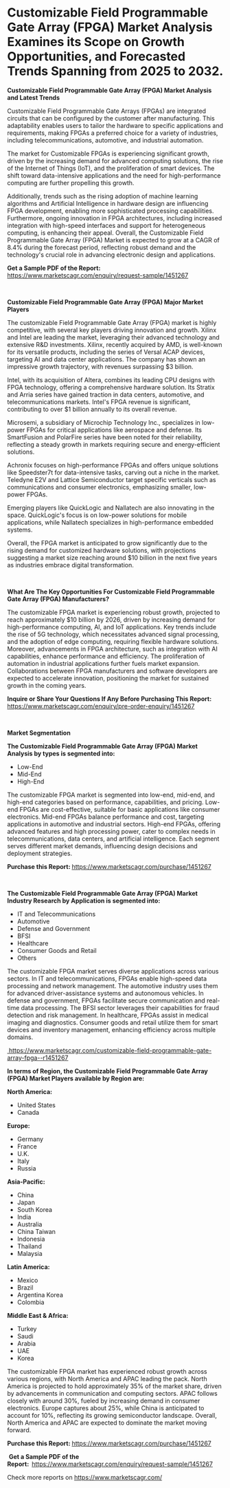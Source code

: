 <p><h1>Customizable Field Programmable Gate Array (FPGA) Market Analysis Examines its Scope on Growth Opportunities, and Forecasted Trends Spanning from 2025 to 2032.</h1></p><p><strong>Customizable Field Programmable Gate Array (FPGA) Market Analysis and Latest Trends</strong></p>
<p><p>Customizable Field Programmable Gate Arrays (FPGAs) are integrated circuits that can be configured by the customer after manufacturing. This adaptability enables users to tailor the hardware to specific applications and requirements, making FPGAs a preferred choice for a variety of industries, including telecommunications, automotive, and industrial automation. </p><p>The market for Customizable FPGAs is experiencing significant growth, driven by the increasing demand for advanced computing solutions, the rise of the Internet of Things (IoT), and the proliferation of smart devices. The shift toward data-intensive applications and the need for high-performance computing are further propelling this growth. </p><p>Additionally, trends such as the rising adoption of machine learning algorithms and Artificial Intelligence in hardware design are influencing FPGA development, enabling more sophisticated processing capabilities. Furthermore, ongoing innovation in FPGA architectures, including increased integration with high-speed interfaces and support for heterogeneous computing, is enhancing their appeal. Overall, the Customizable Field Programmable Gate Array (FPGA) Market is expected to grow at a CAGR of 8.4% during the forecast period, reflecting robust demand and the technology's crucial role in advancing electronic design and applications.</p></p>
<p><strong>Get a Sample PDF of the Report:&nbsp;</strong> <a href="https://www.marketscagr.com/enquiry/request-sample/1451267?utm_campaign=2948&utm_medium=2&utm_source=Github&utm_content=ia&utm_term=11032025&utm_id=customizable-field-programmable-gate-array-fpga">https://www.marketscagr.com/enquiry/request-sample/1451267</a></p>
<p>&nbsp;</p>
<p><strong>Customizable Field Programmable Gate Array (FPGA) Major Market Players</strong></p>
<p><p>The customizable Field Programmable Gate Array (FPGA) market is highly competitive, with several key players driving innovation and growth. Xilinx and Intel are leading the market, leveraging their advanced technology and extensive R&D investments. Xilinx, recently acquired by AMD, is well-known for its versatile products, including the series of Versal ACAP devices, targeting AI and data center applications. The company has shown an impressive growth trajectory, with revenues surpassing $3 billion.</p><p>Intel, with its acquisition of Altera, combines its leading CPU designs with FPGA technology, offering a comprehensive hardware solution. Its Stratix and Arria series have gained traction in data centers, automotive, and telecommunications markets. Intel's FPGA revenue is significant, contributing to over $1 billion annually to its overall revenue.</p><p>Microsemi, a subsidiary of Microchip Technology Inc., specializes in low-power FPGAs for critical applications like aerospace and defense. Its SmartFusion and PolarFire series have been noted for their reliability, reflecting a steady growth in markets requiring secure and energy-efficient solutions.</p><p>Achronix focuses on high-performance FPGAs and offers unique solutions like Speedster7t for data-intensive tasks, carving out a niche in the market. Teledyne E2V and Lattice Semiconductor target specific verticals such as communications and consumer electronics, emphasizing smaller, low-power FPGAs.</p><p>Emerging players like QuickLogic and Nallatech are also innovating in the space. QuickLogic's focus is on low-power solutions for mobile applications, while Nallatech specializes in high-performance embedded systems.</p><p>Overall, the FPGA market is anticipated to grow significantly due to the rising demand for customized hardware solutions, with projections suggesting a market size reaching around $10 billion in the next five years as industries embrace digital transformation.</p></p>
<p>&nbsp;</p>
<p><strong>What Are The Key Opportunities For Customizable Field Programmable Gate Array (FPGA) Manufacturers?</strong></p>
<p><p>The customizable FPGA market is experiencing robust growth, projected to reach approximately $10 billion by 2026, driven by increasing demand for high-performance computing, AI, and IoT applications. Key trends include the rise of 5G technology, which necessitates advanced signal processing, and the adoption of edge computing, requiring flexible hardware solutions. Moreover, advancements in FPGA architecture, such as integration with AI capabilities, enhance performance and efficiency. The proliferation of automation in industrial applications further fuels market expansion. Collaborations between FPGA manufacturers and software developers are expected to accelerate innovation, positioning the market for sustained growth in the coming years.</p></p>
<p><strong>Inquire or Share Your Questions If Any Before Purchasing This Report:</strong> <a href="https://www.marketscagr.com/enquiry/pre-order-enquiry/1451267?utm_campaign=2948&utm_medium=2&utm_source=Github&utm_content=ia&utm_term=11032025&utm_id=customizable-field-programmable-gate-array-fpga">https://www.marketscagr.com/enquiry/pre-order-enquiry/1451267</a></p>
<p>&nbsp;</p>
<p><strong>Market Segmentation</strong></p>
<p><strong>The Customizable Field Programmable Gate Array (FPGA) Market Analysis by types is segmented into:</strong></p>
<p><ul><li>Low-End</li><li>Mid-End</li><li>High-End</li></ul></p>
<p><p>The customizable FPGA market is segmented into low-end, mid-end, and high-end categories based on performance, capabilities, and pricing. Low-end FPGAs are cost-effective, suitable for basic applications like consumer electronics. Mid-end FPGAs balance performance and cost, targeting applications in automotive and industrial sectors. High-end FPGAs, offering advanced features and high processing power, cater to complex needs in telecommunications, data centers, and artificial intelligence. Each segment serves different market demands, influencing design decisions and deployment strategies.</p></p>
<p><strong>Purchase this Report:&nbsp;</strong><a href="https://www.marketscagr.com/purchase/1451267?utm_campaign=2948&utm_medium=2&utm_source=Github&utm_content=ia&utm_term=11032025&utm_id=customizable-field-programmable-gate-array-fpga">https://www.marketscagr.com/purchase/1451267</a></p>
<p>&nbsp;</p>
<p><strong>The Customizable Field Programmable Gate Array (FPGA) Market Industry Research by Application is segmented into:</strong></p>
<p><ul><li>IT and Telecommunications</li><li>Automotive</li><li>Defense and Government</li><li>BFSI</li><li>Healthcare</li><li>Consumer Goods and Retail</li><li>Others</li></ul></p>
<p><p>The customizable FPGA market serves diverse applications across various sectors. In IT and telecommunications, FPGAs enable high-speed data processing and network management. The automotive industry uses them for advanced driver-assistance systems and autonomous vehicles. In defense and government, FPGAs facilitate secure communication and real-time data processing. The BFSI sector leverages their capabilities for fraud detection and risk management. In healthcare, FPGAs assist in medical imaging and diagnostics. Consumer goods and retail utilize them for smart devices and inventory management, enhancing efficiency across multiple domains.</p></p>
<p><a href="https://www.marketscagr.com/customizable-field-programmable-gate-array-fpga--r1451267?utm_campaign=2948&utm_medium=2&utm_source=Github&utm_content=ia&utm_term=11032025&utm_id=customizable-field-programmable-gate-array-fpga">&nbsp;https://www.marketscagr.com/customizable-field-programmable-gate-array-fpga--r1451267</a></p>
<p><strong>In terms of Region, the Customizable Field Programmable Gate Array (FPGA) Market Players available by Region are:</strong></p>
<p>
    <p> <strong> North America: </strong>
        <ul>
            <li>United States</li>
            <li>Canada</li>
        </ul>
        </p> 
    <p> <strong> Europe: </strong>
        <ul>
            <li>Germany</li>
            <li>France</li>
            <li>U.K.</li>
            <li>Italy</li>
            <li>Russia</li>
        </ul>
        </p> 
    <p> <strong> Asia-Pacific: </strong>
        <ul>
            <li>China</li>
            <li>Japan</li>
            <li>South Korea</li>
            <li>India</li>
            <li>Australia</li>
            <li>China Taiwan</li>
            <li>Indonesia</li>
            <li>Thailand</li>
            <li>Malaysia</li>
        </ul>
        </p> 
    <p> <strong> Latin America: </strong>
        <ul>
            <li>Mexico</li>
            <li>Brazil</li>
            <li>Argentina Korea</li>
            <li>Colombia</li>
        </ul>
        </p> 
    <p> <strong> Middle East & Africa: </strong>
        <ul>
            <li>Turkey</li>
            <li>Saudi</li>
            <li>Arabia</li>
            <li>UAE</li>
            <li>Korea</li>
        </ul>
    </p>
    </p>
<p><p>The customizable FPGA market has experienced robust growth across various regions, with North America and APAC leading the pack. North America is projected to hold approximately 35% of the market share, driven by advancements in communication and computing sectors. APAC follows closely with around 30%, fueled by increasing demand in consumer electronics. Europe captures about 25%, while China is anticipated to account for 10%, reflecting its growing semiconductor landscape. Overall, North America and APAC are expected to dominate the market moving forward.</p></p>
<p><strong>Purchase this Report: </strong><a href="https://www.marketscagr.com/purchase/1451267?utm_campaign=2948&utm_medium=2&utm_source=Github&utm_content=ia&utm_term=11032025&utm_id=customizable-field-programmable-gate-array-fpga">https://www.marketscagr.com/purchase/1451267</a></p>
<p>&nbsp;<strong>Get a Sample PDF of the Report:&nbsp;&nbsp;</strong><a href="https://www.marketscagr.com/enquiry/request-sample/1451267?utm_campaign=2948&utm_medium=2&utm_source=Github&utm_content=ia&utm_term=11032025&utm_id=customizable-field-programmable-gate-array-fpga">https://www.marketscagr.com/enquiry/request-sample/1451267</a></p>
<p><strong></strong></p>
<p>Check more reports on <a href="https://www.marketscagr.com/?utm_campaign=2948&utm_medium=2&utm_source=Github&utm_content=ia&utm_term=11032025&utm_id=customizable-field-programmable-gate-array-fpga">https://www.marketscagr.com/</a></p>
